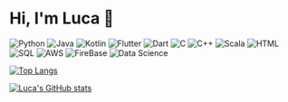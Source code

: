 # Hi, I'm Luca 👋
![Python](https://img.shields.io/badge/Python-Advanced-blue)
![Java](https://img.shields.io/badge/Java-Advanced-orange)
![Kotlin](https://img.shields.io/badge/Kotlin-Intermediate-orange)
![Flutter](https://img.shields.io/badge/Flutter-Intermediate-blue)
![Dart](https://img.shields.io/badge/Dart-Intermediate-blue)
![C](https://img.shields.io/badge/C-Basic-lightgrey)
![C++](https://img.shields.io/badge/C++-Basic-blue)
![Scala](https://img.shields.io/badge/Scala-Basic-blue)
![HTML](https://img.shields.io/badge/HTML-Advanced-green)
![SQL](https://img.shields.io/badge/SQL-Intermediate-blue)
![AWS](https://img.shields.io/badge/AWS-Intermediate-yellow)
![FireBase](https://img.shields.io/badge/FireBase-Intermediate-yellow)
![Data Science](https://img.shields.io/badge/Data%20Science-Intermediate-green)

[![Top Langs](https://github-readme-stats.vercel.app/api/top-langs/?username=Luca9862&theme=dark&hide=objective-c)](https://github.com/anuraghazra/github-readme-stats)

[![Luca's GitHub stats](https://github-readme-stats.vercel.app/api?username=Luca9862&show_icons=true&theme=dark)](https://github.com/anuraghazra/github-readme-stats)
